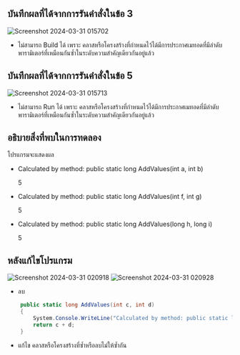 ## บันทึกผลที่ได้จากการรันคำสั่งในข้อ 3

![Screenshot 2024-03-31 015702](https://github.com/ironmanwin1/03376836-OOP-2566-Lab-11/assets/144198724/750195ad-aab1-4481-b393-1f0f58877535)


- ไม่สามารถ Build ได้ เพราะ คลาสหรือโครงสร้างที่กำหนดไว้ได้มีการประกาศเมทอดที่มีลำดับพารามิเตอร์ที่เหมือนกันซ้ำในระดับความสำคัญเดียวกันอยู่แล้ว

## บันทึกผลที่ได้จากการรันคำสั่งในข้อ 5

![Screenshot 2024-03-31 015713](https://github.com/ironmanwin1/03376836-OOP-2566-Lab-11/assets/144198724/1f18bc89-580e-4d24-902f-f19f47e2fee8)


- ไม่สามารถ Run ได้ เพราะ คลาสหรือโครงสร้างที่กำหนดไว้ได้มีการประกาศเมทอดที่มีลำดับพารามิเตอร์ที่เหมือนกันซ้ำในระดับความสำคัญเดียวกันอยู่แล้ว

## อธิบายสิ่งที่พบในการทดลอง

โปรแกรมจะแสดงผล

- Calculated by method: public static long AddValues(int a, int b)

  5
- Calculated by method: public static long AddValues(int f, int g)  

  5
- Calculated by method: public static long AddValues(long h, long i)

  5

## หลังแก้ไขโปรแกรม

![Screenshot 2024-03-31 020918](https://github.com/ironmanwin1/03376836-OOP-2566-Lab-11/assets/144198724/009de7cd-a638-472c-abc9-51ea649ca1c3)
![Screenshot 2024-03-31 020928](https://github.com/ironmanwin1/03376836-OOP-2566-Lab-11/assets/144198724/3d2cab1c-b12a-4f09-9195-dcc4cbc8b0b4)


- ลบ
```cs
    public static long AddValues(int c, int d)
    {
        System.Console.WriteLine("Calculated by method: public static long AddValues(int c, int d)");
        return c + d;
    }
```

- แก้ไข คลาสหรือโครงสร้างที่ซ้ำหรือลบไม่ให้ซ้ำกัน 
